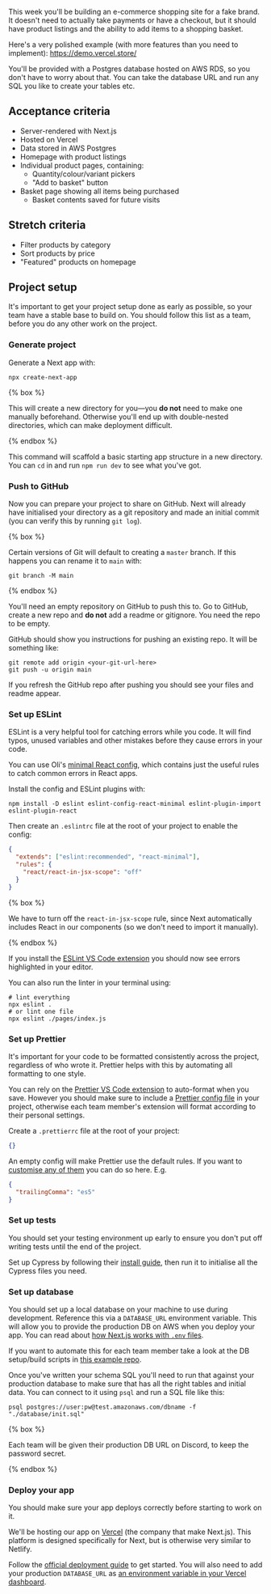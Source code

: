 This week you'll be building an e-commerce shopping site for a fake brand. It doesn't need to actually take payments or have a checkout, but it should have product listings and the ability to add items to a shopping basket.

Here's a very polished example (with more features than you need to implement): https://demo.vercel.store/

You'll be provided with a Postgres database hosted on AWS RDS, so you don't have to worry about that. You can take the database URL and run any SQL you like to create your tables etc.

## Acceptance criteria

- Server-rendered with Next.js
- Hosted on Vercel
- Data stored in AWS Postgres
- Homepage with product listings
- Individual product pages, containing:
  - Quantity/colour/variant pickers
  - "Add to basket" button
- Basket page showing all items being purchased
  - Basket contents saved for future visits

## Stretch criteria

- Filter products by category
- Sort products by price
- "Featured" products on homepage

## Project setup

It's important to get your project setup done as early as possible, so your team have a stable base to build on. You should follow this list as a team, before you do any other work on the project.

### Generate project

Generate a Next app with:

```shell
npx create-next-app
```

{% box %}

This will create a new directory for you—you **do not** need to make one manually beforehand. Otherwise you'll end up with double-nested directories, which can make deployment difficult.

{% endbox %}

This command will scaffold a basic starting app structure in a new directory. You can `cd` in and run `npm run dev` to see what you've got.

### Push to GitHub

Now you can prepare your project to share on GitHub. Next will already have initialised your directory as a git repository and made an initial commit (you can verify this by running `git log`).

{% box %}

Certain versions of Git will default to creating a `master` branch. If this happens you can rename it to `main` with:

```shell
git branch -M main
```

{% endbox %}

You'll need an empty repository on GitHub to push this to. Go to GitHub, create a new repo and **do not** add a readme or gitignore. You need the repo to be empty.

GitHub should show you instructions for pushing an existing repo. It will be something like:

```shell
git remote add origin <your-git-url-here>
git push -u origin main
```

If you refresh the GitHub repo after pushing you should see your files and readme appear.

### Set up ESLint

ESLint is a very helpful tool for catching errors while you code. It will find typos, unused variables and other mistakes before they cause errors in your code.

You can use Oli's [minimal React config](https://github.com/oliverjam/eslint-config-react-minimal), which contains just the useful rules to catch common errors in React apps.

Install the config and ESLint plugins with:

```shell
npm install -D eslint eslint-config-react-minimal eslint-plugin-import eslint-plugin-react
```

Then create an `.eslintrc` file at the root of your project to enable the config:

```json
{
  "extends": ["eslint:recommended", "react-minimal"],
  "rules": {
    "react/react-in-jsx-scope": "off"
  }
}
```

{% box %}

We have to turn off the `react-in-jsx-scope` rule, since Next automatically includes React in our components (so we don't need to import it manually).

{% endbox %}

If you install the [ESLint VS Code extension](https://marketplace.visualstudio.com/items?itemName=dbaeumer.vscode-eslint) you should now see errors highlighted in your editor.

You can also run the linter in your terminal using:

```shell
# lint everything
npx eslint .
# or lint one file
npx eslint ./pages/index.js
```

### Set up Prettier

It's important for your code to be formatted consistently across the project, regardless of who wrote it. Prettier helps with this by automating all formatting to one style.

You can rely on the [Prettier VS Code extension](https://marketplace.visualstudio.com/items?itemName=esbenp.prettier-vscode) to auto-format when you save. However you should make sure to include a [Prettier config file](https://prettier.io/docs/en/configuration.html) in your project, otherwise each team member's extension will format according to their personal settings.

Create a `.prettierrc` file at the root of your project:

```json
{}
```

An empty config will make Prettier use the default rules. If you want to [customise any of them](https://prettier.io/docs/en/options.html) you can do so here. E.g.

```json
{
  "trailingComma": "es5"
}
```

### Set up tests

You should set your testing environment up early to ensure you don't put off writing tests until the end of the project.

Set up Cypress by following their [install guide](https://docs.cypress.io/guides/getting-started/installing-cypress), then run it to initialise all the Cypress files you need.

### Set up database

You should set up a local database on your machine to use during development. Reference this via a `DATABASE_URL` environment variable. This will allow you to provide the production DB on AWS when you deploy your app. You can read about [how Next.js works with `.env` files](https://nextjs.org/docs/basic-features/environment-variables).

If you want to automate this for each team member take a look at the DB setup/build scripts in [this example repo](https://github.com/oliverjam/express-postgres-example/tree/main/scripts).

Once you've written your schema SQL you'll need to run that against your production database to make sure that has all the right tables and initial data. You can connect to it using `psql` and run a SQL file like this:

```shell
psql postgres://user:pw@test.amazonaws.com/dbname -f "./database/init.sql"
```

{% box %}

Each team will be given their production DB URL on Discord, to keep the password secret.

{% endbox %}

### Deploy your app

You should make sure your app deploys correctly before starting to work on it.

We'll be hosting our app on [Vercel](https://vercel.com/) (the company that make Next.js). This platform is designed specifically for Next, but is otherwise very similar to Netlify.

Follow the [official deployment guide](https://nextjs.org/docs/deployment#vercel-recommended) to get started. You will also need to add your production `DATABASE_URL` as [an environment variable in your Vercel dashboard](https://vercel.com/docs/environment-variables).

